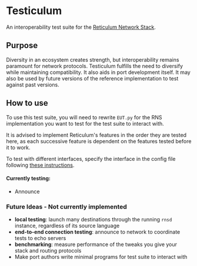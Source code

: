 # Testiculum
An interoperability test suite for the [Reticulum Network Stack](https://github.com/markqvist/reticulum).

## Purpose
Diversity in an ecosystem creates strength, but interoperability remains paramount for network protocols. 
Testiculum fulfills the need to diversify while maintaining compatibility. It also aids in port development itself.
It may also be used by future versions of the reference implementation to test against past versions.


## How to use
To use this test suite, you will need to rewrite `EUT.py` for the RNS implementation you want to test
for the test suite to interact with.

It is advised to implement Reticulum's features in the order they are tested here, as each successive feature
is dependent on the features tested before it to work.

To test with different interfaces, specify the interface in the config file following [these instructions](https://reticulum.network/manual/interfaces.html).

#### Currently testing:
* Announce

### Future Ideas - Not currently implemented
- **local testing**: launch many destinations through the running `rnsd` instance, regardless of its source language
- **end-to-end connection testing**: announce to network to coordinate tests to echo servers
- **benchmarking**: measure performance of the tweaks you give your stack and routing protocols
- Make port authors write minimal programs for test suite to interact with
